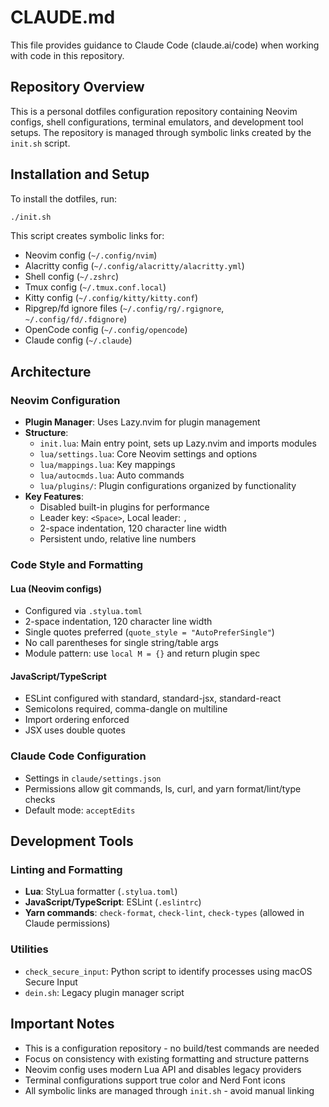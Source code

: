 # CLAUDE.md

This file provides guidance to Claude Code (claude.ai/code) when working with code in this repository.

## Repository Overview

This is a personal dotfiles configuration repository containing Neovim configs, shell configurations, terminal emulators, and development tool setups. The repository is managed through symbolic links created by the `init.sh` script.

## Installation and Setup

To install the dotfiles, run:
```bash
./init.sh
```

This script creates symbolic links for:
- Neovim config (`~/.config/nvim`)
- Alacritty config (`~/.config/alacritty/alacritty.yml`)
- Shell config (`~/.zshrc`)
- Tmux config (`~/.tmux.conf.local`)
- Kitty config (`~/.config/kitty/kitty.conf`)
- Ripgrep/fd ignore files (`~/.config/rg/.rgignore`, `~/.config/fd/.fdignore`)
- OpenCode config (`~/.config/opencode`)
- Claude config (`~/.claude`)

## Architecture

### Neovim Configuration
- **Plugin Manager**: Uses Lazy.nvim for plugin management
- **Structure**: 
  - `init.lua`: Main entry point, sets up Lazy.nvim and imports modules
  - `lua/settings.lua`: Core Neovim settings and options
  - `lua/mappings.lua`: Key mappings
  - `lua/autocmds.lua`: Auto commands
  - `lua/plugins/`: Plugin configurations organized by functionality
- **Key Features**:
  - Disabled built-in plugins for performance
  - Leader key: `<Space>`, Local leader: `,`
  - 2-space indentation, 120 character line width
  - Persistent undo, relative line numbers

### Code Style and Formatting

#### Lua (Neovim configs)
- Configured via `.stylua.toml`
- 2-space indentation, 120 character line width
- Single quotes preferred (`quote_style = "AutoPreferSingle"`)
- No call parentheses for single string/table args
- Module pattern: use `local M = {}` and return plugin spec

#### JavaScript/TypeScript
- ESLint configured with standard, standard-jsx, standard-react
- Semicolons required, comma-dangle on multiline
- Import ordering enforced
- JSX uses double quotes

### Claude Code Configuration
- Settings in `claude/settings.json`
- Permissions allow git commands, ls, curl, and yarn format/lint/type checks
- Default mode: `acceptEdits`

## Development Tools

### Linting and Formatting
- **Lua**: StyLua formatter (`.stylua.toml`)
- **JavaScript/TypeScript**: ESLint (`.eslintrc`)
- **Yarn commands**: `check-format`, `check-lint`, `check-types` (allowed in Claude permissions)

### Utilities
- `check_secure_input`: Python script to identify processes using macOS Secure Input
- `dein.sh`: Legacy plugin manager script

## Important Notes

- This is a configuration repository - no build/test commands are needed
- Focus on consistency with existing formatting and structure patterns
- Neovim config uses modern Lua API and disables legacy providers
- Terminal configurations support true color and Nerd Font icons
- All symbolic links are managed through `init.sh` - avoid manual linking
